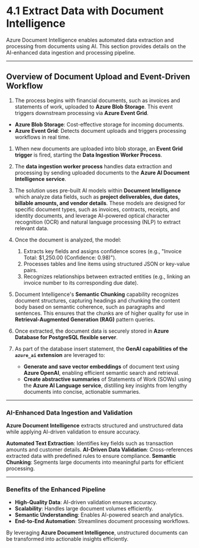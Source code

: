 # 4.1 Extract Data with Document Intelligence

Azure Document Intelligence enables automated data extraction and processing from documents using AI. This section provides details on the AI-enhanced data ingestion and processing pipeline.

---

## Overview of Document Upload and Event-Driven Workflow

1. The process begins with financial documents, such as invoices and statements of work, uploaded to **Azure Blob Storage**. This event triggers downstream processing via **Azure Event Grid**.

- **Azure Blob Storage**: Cost-effective storage for incoming documents.
- **Azure Event Grid**: Detects document uploads and triggers processing workflows in real time.

1. When new documents are uploaded into blob storage, an **Event Grid trigger** is fired, starting the **Data Ingestion Worker Process**.

1. The **data ingestion worker process** handles data extraction and processing by sending uploaded documents to the **Azure AI Document Intelligence service**.

1. The solution uses pre-built AI models within **Document Intelligence** which analyze data fields, such as **project deliverables, due dates, billable amounts, and vendor details**. These models are designed for specific document types, such as invoices, contracts, receipts, and identity documents, and leverage AI-powered optical character recognition (OCR) and natural language processing (NLP) to extract relevant data.

1. Once the document is analyzed, the model:
    1. Extracts key fields and assigns confidence scores (e.g., "Invoice Total: $1,250.00 (Confidence: 0.98)").
    1. Processes tables and line items using structured JSON or key-value pairs.
    1. Recognizes relationships between extracted entities (e.g., linking an invoice number to its corresponding due date).

1. Document Intelligence's **Semantic Chunking** capability recognizes document structures, capturing headings and chunking the content body based on semantic coherence, such as paragraphs and sentences. This ensures that the chunks are of higher quality for use in **Retrieval-Augmented Generation (RAG)** pattern queries.

1. Once extracted, the document data is securely stored in **Azure Database for PostgreSQL flexible server**.

1. As part of the database insert statement, the **GenAI capabilities of the `azure_ai` extension** are leveraged to:
    - **Generate and save vector embeddings** of document text using **Azure OpenAI**, enabling efficient semantic search and retrieval.
    - **Create abstractive summaries** of Statements of Work (SOWs) using the **Azure AI Language service**, distilling key insights from lengthy documents into concise, actionable summaries.

---

### AI-Enhanced Data Ingestion and Validation

**Azure Document Intelligence** extracts structured and unstructured data while applying AI-driven validation to ensure accuracy.

**Automated Text Extraction**: Identifies key fields such as transaction amounts and customer details.
**AI-Driven Data Validation**: Cross-references extracted data with predefined rules to ensure compliance.
**Semantic Chunking**: Segments large documents into meaningful parts for efficient processing.

---

### Benefits of the Enhanced Pipeline

- **High-Quality Data**: AI-driven validation ensures accuracy.
- **Scalability**: Handles large document volumes efficiently.
- **Semantic Understanding**: Enables AI-powered search and analytics.
- **End-to-End Automation**: Streamlines document processing workflows.

By leveraging **Azure Document Intelligence**, unstructured documents can be transformed into actionable insights efficiently.
